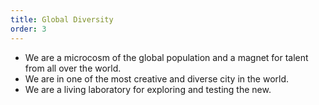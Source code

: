 ```yaml
---
title: Global Diversity
order: 3
---
```


- We are a microcosm of the global population and a magnet for talent from all over the world.
- We are in one of the most creative and diverse city in the world.
- We are a living laboratory for exploring and testing the new.
